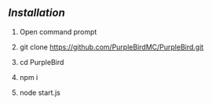 ##      ***Installation***
1. Open command prompt

2. git clone https://github.com/PurpleBirdMC/PurpleBird.git

3. cd PurpleBird

4. npm i

5. node start.js

